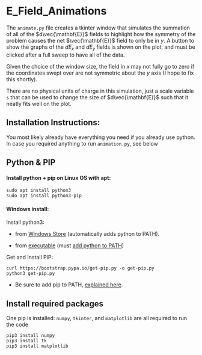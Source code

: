# E_Field_Animations
The `animate.py` file creates a tkinter window that simulates the summation of 
all of the $d\vec{\mathbf{E}}$ fields to highlight how the symmetry of the 
problem causes the net $\vec{\mathbf{E}}$ field to only be in $y$. A button to 
show the graphs of the $dE_x$ and $dE_y$ fields is shown on the plot, and must 
be clicked after a full sweep to have all of the data.

Given the choice of the window size, the field in $x$ may not fully go to zero 
if the coordinates swept over are not symmetric about the $y$ axis (I hope to 
fix this shortly).

There are no physical units of charge in this simulation, just a scale variable
`s` that can be used to change the size of $d\vec{\mathbf{E}}$ such that it
neatly fits well on the plot.

## Installation Instructions:
You most likely already have everything you need if you already use python. In 
case you required anything to run `animation.py`, see below

## Python & PIP 
#### Install python + pip on Linux OS with apt:
```
sudo apt install python3
sudo apt install python3-pip
```

#### Windows install:
Install python3:
*  from [Windows Store](https://www.microsoft.com/store/productId/9NRWMJP3717K?ocid=pdpshare) (automatically adds python to PATH).

* from [executable](https://www.python.org/downloads/windows/) (must [add python to PATH](https://phoenixnap.com/kb/add-python-to-path))

Get and Install PIP:
```
curl https://bootstrap.pypa.io/get-pip.py -o get-pip.py
python3 get-pip.py
```
* Be sure to add pip to PATH, [explained here](https://phoenixnap.com/kb/install-pip-windows).

## Install required packages

One pip is installed: `numpy`, `tkinter`, and `matplotlib` are all required to run the code

```
pip3 install numpy
pip3 install tk
pip3 install matplotlib
```

